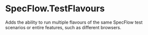 # SpecFlow.TestFlavours
Adds the ability to run multiple flavours of the same SpecFlow test scenarios or entire features, such as different browsers.
